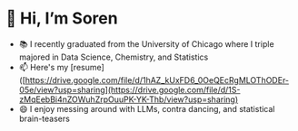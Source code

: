<!--
**sorendunn/sorendunn** is a ✨ _special_ ✨ repository because its `README.md` (this file) appears on your GitHub profile.
--->
# 👋 Hi, I’m Soren
- 📚 I recently graduated from the University of Chicago where I triple majored in Data Science, Chemistry, and Statistics
- 📫 Here's my [resume]([https://drive.google.com/file/d/1hAZ_kUxFD6_0OeQEcRgMLOThODEr-05e/view?usp=sharing](https://drive.google.com/file/d/1S-zMqEebBi4nZOWuhZrpOuuPK-YK-Thb/view?usp=sharing)
- 😄 I enjoy messing around with LLMs, contra dancing, and statistical brain-teasers
